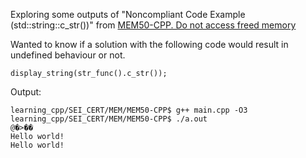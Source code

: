 Exploring some outputs of "Noncompliant Code Example (std::string::c_str())" from [MEM50-CPP. Do not access freed memory](https://wiki.sei.cmu.edu/confluence/display/cplusplus/MEM50-CPP.+Do+not+access+freed+memory)

Wanted to know if a solution with the following code would result in undefined behaviour or not.
```
display_string(str_func().c_str());
```

Output:
```
learning_cpp/SEI_CERT/MEM/MEM50-CPP$ g++ main.cpp -O3
learning_cpp/SEI_CERT/MEM/MEM50-CPP$ ./a.out 
@�>��
Hello world!
Hello world!
```
